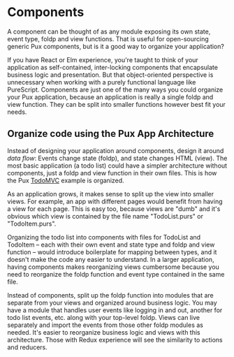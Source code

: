 # Components

A component can be thought of as any module exposing its own state, event type,
foldp and view functions. That is useful for open-sourcing generic Pux
components, but is it a good way to organize your application?

If you have React or Elm experience, you're taught to think of your application
as self-contained, inter-locking components that encapsulate business logic and
presentation. But that object-oriented perspective is unnecessary when working
with a purely functional language like PureScript. Components are just one of
the many ways you could organize your Pux application, because an application
is really a single foldp and view function. They can be split into smaller
functions however best fit your needs.

## Organize code using the Pux App Architecture

Instead of designing your application around components, design it around *data
flow*: Events change state (foldp), and state changes HTML (view).  The most
basic application (a todo list) could have a simpler architecture without
components, just a foldp and view function in their own files. This is how the
Pux [TodoMVC](https://github.com/alexmingoia/pux-todomvc) example is organized.

As an application grows, it makes sense to split up the view into smaller
views. For example, an app with different pages would benefit from having a view
for each page. This is easy too, because views are "dumb" and it's obvious which
view is contained by the file name "TodoList.purs" or "TodoItem.purs".

Organizing the todo list into components with files for TodoList and TodoItem –
each with their own event and state type and foldp and view function – would
introduce boilerplate for mapping between types, and it doesn't make the code
any easier to understand. In a larger application, having components makes
reorganizing views cumbersome because you need to reorganize the foldp function
and event type contained in the same file.

Instead of components, split up the foldp function into modules that are separate
from your views and organized around business logic. You may have a module that
handles user events like logging in and out, another for todo list events, etc.
along with your top-level foldp. Views can live separately and import the
events from those other foldp modules as needed. It's easier to reorganize
business logic and views with this architecture. Those with Redux experience
will see the similarity to actions and reducers.
